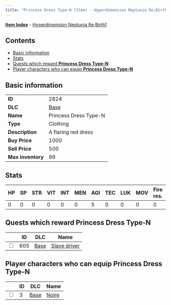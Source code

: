 ```yaml
---
title: "Princess Dress Type-N (Item) - Hyperdimension Neptunia Re;Birth1"
---
```


[**Item Index**](/neptunia/rb1/item/index.html) - [Hyperdimension Neptunia Re;Birth1](/neptunia/rb1)

## Contents

- [Basic information](#basic-information)
- [Stats](#stats)
- [Quests which reward **Princess Dress Type-N**](#quests-which-reward-princess-dress-type-n)
- [Player characters who can equip **Princess Dress Type-N**](#player-characters-who-can-equip-princess-dress-type-n)

## Basic information

|   |   |
| -- | -- |
| **ID** | 2824 |
| **DLC** | [Base](/neptunia/rb1/dlc/1-base.html) |
| **Name** | Princess Dress Type-N |
| **Type** | Clothing |
| **Description** | A flaring red dress |
| **Buy Price** | 1000 |
| **Sell Price** | 500 |
| **Max inventory** | 99 |


## Stats

| HP | SP | STR | VIT | INT | MEN | AGI | TEC | LUK | MOV | Fire res. | Ice res. | Wind res. | Lightning res. |
| -- | -- | --- | --- | --- | --- | --- | --- | --- | --- | --------- | -------- | --------- | -------------- |
| 0 | 0 | 0 | 0 | 0 | 0 | 5 | 0 | 0 | 0 | 0 | 0 | 0 | 0 |


## Quests which reward **Princess Dress Type-N**

|    | ID | DLC | Name |
| -- | -- | --- | ---- |
| <input type="checkbox" id="rb1-quest-1-605" class="trackbox" /> | 605 | [Base](/neptunia/rb1/dlc/1-base.html) | [Slave driver](/neptunia/rb1/quest/1-605-slave-driver.html) |


## Player characters who can equip **Princess Dress Type-N**

|    | ID | DLC | Name |
| -- | -- | --- | ---- |
| <input type="checkbox" id="rb1-player-1-3" class="trackbox" /> | 3 | [Base](/neptunia/rb1/dlc/1-base.html) | [Noire](/neptunia/rb1/player/1-3-noire.html) |
